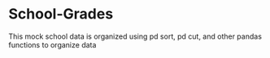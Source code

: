 # School-Grades
This mock school data is organized using pd sort, pd cut, and other pandas functions to organize data
